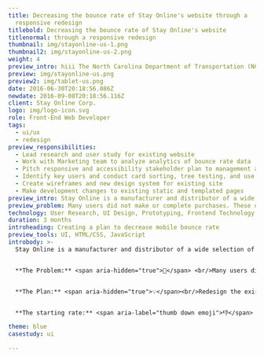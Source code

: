 ```yaml
---
title: Decreasing the bounce rate of Stay Online's website through a
  responsive redesign
titlebold: Decreasing the bounce rate of Stay Online's website
titlenormal: through a responsive redesign
thumbnail: img/stayonline-us-1.png
thumbnail2: img/stayonline-us-2.png
weight: 4
preview_intro: hiii The North Carolina Department of Transportation (NCDOT) had a website redesign in 2018. I conducted an audit which found accessibility issues with the website individual pages and components. As a government agency the sites needed to meet a higher standard than the currently met WCAG 2.0 A (single A) level.
preview: img/stayonline-us.png
preview2: img/tablet-us.png
date: 2016-06-30T20:18:56.086Z
newdate: 2016-09-08T20:18:56.116Z
client: Stay Online Corp.
logo: img/logo-icon.svg
role: Front-End Web Developer
tags:
  - ui/ux
  - redesign
preview_responsibilities:
  - Lead research and user study for existing website
  - Work with Marketing team to analyze analytics of bounce rate data
  - Pitch responsive and accessibility stakeholder plan to management and CEO
  - Identify key users and conduct card sorting, tree testing, and use case testing
  - Create wireframes and new design system for existing site
  - Make development changes to existing static and templated pages
preview_intro: Stay Online is a manufacturer and distributor of a wide selection of power cords and cables for the data center, power infrastructure and industrial markets. Stay Online’s e-commerce website, launched in 1997, had not changed to be compliant with best practices introduced with HTML5. The team created a plan to decrease mobile bounce rate.
preview_problem: Many users did not make or complete purchases. These users included a very high percentage of users from mobile devices. 
technology: User Research, UI Design, Prototyping, Frontend Technology
duration: 3 months
introheading: Creating a plan to decrease mobile bounce rate
preview_tools: UI, HTML/CSS, JavaScript
introbody: >-
  Stay Online is a manufacturer and distributor of a wide selection of power cords and cables for the data center, power infrastructure and industrial markets. Stay Online's e-commerce website, launched in 1997, had not changed to be compliant with best practices introduced with HTML5.  


  **The Problem:** <span aria-hidden="true">🤔</span> <br/>Many users did not make or complete purchases. These users included a very high percentage of users from mobile devices.


  **The Plan:** <span aria-hidden="true">💡</span><br/>Redesign the existing website, focusing on responsive design and maintainable code. There was a potential to capture more users by making the web experience accessible. Responsive design was not an easy sell to management. Data-driven design through analytics would be used to get the pitch approved.


  **The starting rate:** <span aria-label="thumb down emoji">👎</span> about 85% of mobile users leave <br/> **The goal:** <span aria-label="okay hand emoji">👌</span> fewer than 50% of mobile users leave

theme: blue
casestudy: ui

---
```


